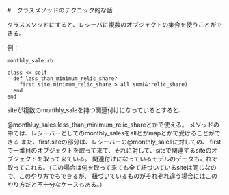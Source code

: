 #　クラスメソッドのテクニック的な話

クラスメソッドにすると、レシーバに複数のオブジェクトの集合を使うことができる。

例：
```
monthly_sale.rb

class << self
  def less_than_minimum_relic_share?
    first.site.minimum_relic_share > all.sum(&:relic_share)
  end
end 

```
 
 siteが複数のmonthly_saleを持つ関連付けになっているとすると、
 
 @monthluy_sales.less_than_minimum_relic_shareとかで使える。
 メソッドの中では、レシーバーとしてのmonthly_salesをallとかmapとかで受けることができる
 また、first.siteの部分は、レシーバーの@monthly_salesに対しての、
 firstで一番目のオブジェクトを取って来て、それに対して、siteで関連するsiteのオブジェクトを取って来ている。
 関連付けになっているモデルのデータもこれで取ってこれる。（この場合は何を取って来ても全て紐づいているsiteは同じなので、このやり方でもできるが、
 紐づいているものがそれぞれ違う場合にはこのやり方だと不十分なケースもある。）

